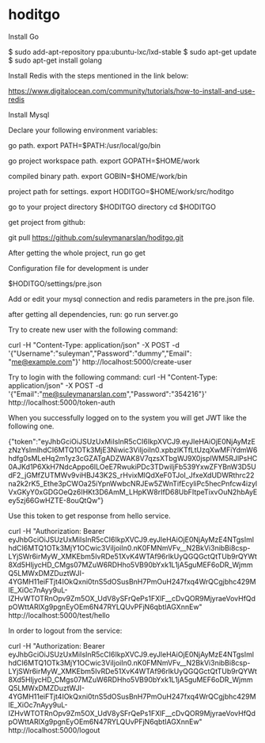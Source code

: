 # hoditgo
 Install Go 

$ sudo add-apt-repository ppa:ubuntu-lxc/lxd-stable
$ sudo apt-get update
$ sudo apt-get install golang

Install Redis with the steps mentioned in the link below:

https://www.digitalocean.com/community/tutorials/how-to-install-and-use-redis

Install Mysql 

Declare your following environment variables:

go path.
export PATH=$PATH:/usr/local/go/bin 

go project workspace path.
export GOPATH=$HOME/work

compiled binary path.
export GOBIN=$HOME/work/bin

project path for settings.
export HODITGO=$HOME/work/src/hoditgo

go to your project directory $HODITGO directory
cd $HODITGO

get project from github:

git pull https://github.com/suleymanarslan/hoditgo.git

After getting the whole project, run
go get 

Configuration file for development is under

$HODITGO/settings/pre.json

Add or edit your mysql connection and redis parameters in the pre.json file.

after getting all dependencies, run:
go run server.go

Try to create new user with the following command:

curl -H "Content-Type: application/json" -X POST -d '{"Username":"suleyman","Password":"dummy","Email": "me@example.com"}' http://localhost:5000/create-user

Try to login with the following command:
curl -H "Content-Type: application/json" -X POST -d '{"Email":"me@suleymanarslan.com","Password":"354216"}' http://localhost:5000/token-auth

When you successfully logged on to the system you will get JWT like the following one.

{"token":"eyJhbGciOiJSUzUxMiIsInR5cCI6IkpXVCJ9.eyJleHAiOjE0NjAyMzEzNzYsImlhdCI6MTQ1OTk3MjE3Niwic3ViIjoiIn0.xpbzlKTfLtUzqXwMFiYdmW6hdfg0sMLeHq2m1yz3cGZATgADZWAK8V7qzsXTbgWJ9X0jsplWM5RJlPsHC0AJKd1P6XkH7NdcAppo6ILOeE7RwukiPDc3TDwiIjFb539YxwZFYBnW3D5UdF2_jGMfZUTMWv9viHBJ43K2S_rHvixMlQdXeF0TJoI_JfxeXdUDWRthrc22na2k2rK5_Ethe3pCWOa25iYpnWwbcNRJEw5ZWnTifEcyliPc5hecPnfcw4izylVxGKyY0xGDGOeQz6IHKt3D6AmM_LHpKW8rIfD68UbFItpeTixvOuN2hbAyEey5zj66GwHZTE-8ouQtQw"}


Use this token to get response from hello service.

curl -H "Authorization: Bearer eyJhbGciOiJSUzUxMiIsInR5cCI6IkpXVCJ9.eyJleHAiOjE0NjAyMzE4NTgsImlhdCI6MTQ1OTk3MjY1OCwic3ViIjoiIn0.nK0FMNmVFv__N2BkVi3nibBi8csp-LYjSWr6irMyW_XMKEbm5IvRDe51XvK4WTAf96rlkUyQGQGctQtTUb9rQYWt8Xd5HIjycHD_CMgs07MZuW6RDHho5VB90bYxk1L1jA5guMEF6oDR_WjmmQ5LMWxDMZDuztWJI-4YGMH11eiFTjt4IOkQxni0tnS5dOSusBnH7PmOuH247fxq4WrQCgjbhc429MlE_XiOc7nAyy9uL-IZHvWTOTRnOpv9Zm5OX_UdV8ySFrQePs1FXlF__cDvQOR9MjyraeVovHfQdpOWttARlXg9pgnEyOEm6N47RYLQUvPFjN6qbtIAGXnnEw" http://localhost:5000/test/hello


In order to logout from the service:

curl -H "Authorization: Bearer eyJhbGciOiJSUzUxMiIsInR5cCI6IkpXVCJ9.eyJleHAiOjE0NjAyMzE4NTgsImlhdCI6MTQ1OTk3MjY1OCwic3ViIjoiIn0.nK0FMNmVFv__N2BkVi3nibBi8csp-LYjSWr6irMyW_XMKEbm5IvRDe51XvK4WTAf96rlkUyQGQGctQtTUb9rQYWt8Xd5HIjycHD_CMgs07MZuW6RDHho5VB90bYxk1L1jA5guMEF6oDR_WjmmQ5LMWxDMZDuztWJI-4YGMH11eiFTjt4IOkQxni0tnS5dOSusBnH7PmOuH247fxq4WrQCgjbhc429MlE_XiOc7nAyy9uL-IZHvWTOTRnOpv9Zm5OX_UdV8ySFrQePs1FXlF__cDvQOR9MjyraeVovHfQdpOWttARlXg9pgnEyOEm6N47RYLQUvPFjN6qbtIAGXnnEw" http://localhost:5000/logout